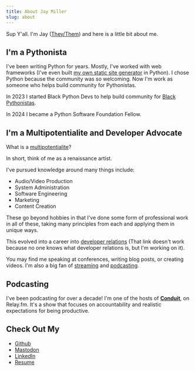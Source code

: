```yaml
---
title: About Jay Miller
slug: about
---
```


Sup Y'all. I'm Jay ([They/Them](https://pronouns.org/they-them)) and here is a little bit about me.

## I'm a Pythonista

I've been writing Python for years. Mostly, I've worked with web frameworks (I've even built [my own static site generator](https://github.com/render-engine/render-engine) in Python). I chose Python because the community was so welcoming. Now I'm work as someone who helps build community for Pythonistas.

In 2023 I started Black Python Devs to help build community for [Black Pythonistas](https://blackpythondevs.com).

In 2024 I became a Python Software Foundation Fellow.

## I'm a Multipotentialite and Developer Advocate

What is a [multipotentialite](https://puttylike.com/terminology)?

In short, think of me as a renaissance artist.

I've pursued knowledge around many things include:

- Audio/Video Production
- System Administration
- Software Engineering
- Marketing
- Content Creation

These go beyond hobbies in that I've done some form of professional work in all of these, taking many principles from each and applying them in unique ways.

This evolved into a career into [developer relations]() (That link doesn't work because no one knows what developer relations is, but I'm working on it).

You may find me speaking at conferences, writing blog posts, or creating videos. I'm also a big fan of [streaming](https://youtube.com/kjaymiller) and [podcasting](https://relay.fm/conduit).

## Podcasting

I've been podcasting for over a decade! I'm one of the hosts of [**Conduit**](https://relay.fm/conduit), on Relay.fm. It's a show that focuses on accountability and realistic expectations for being productive.

## Check Out My

- [Github](https://github.com/kjaymiller)
- [Mastodon](https://mastodon.social/@kjaymiller)
- [LinkedIn](https://www.linkedin.com/in/kjaymiller/)
- [Resume](https://kjaymiller.s3-us-west-2.amazonaws.com/images/Jay_Miller_-_Developer_Advocate.pdf)
